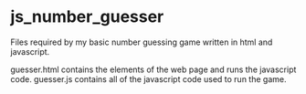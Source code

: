 # js_number_guesser
Files required by my basic number guessing game written in html and javascript.

guesser.html contains the elements of the web page and runs the javascript code.
guesser.js contains all of the javascript code used to run the game.
